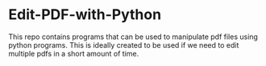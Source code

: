 # Edit-PDF-with-Python
This repo contains programs that can be used to manipulate pdf files using python programs. 
This is ideally created to be used if we need to edit multiple pdfs in a short amount of time. 
